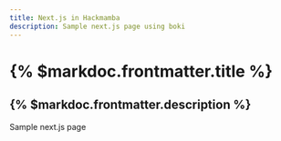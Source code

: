 ```yaml
---
title: Next.js in Hackmamba
description: Sample next.js page using boki
---
```


# {% $markdoc.frontmatter.title %}

## {% $markdoc.frontmatter.description %}

Sample next.js page
